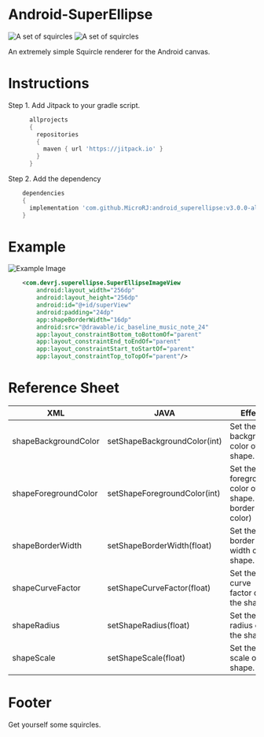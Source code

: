 # Android-SuperEllipse

![A set of squircles](https://github.com/MicroRJ/Android-Canvas-Squircle/blob/master/s_sample1.png)
![A set of squircles](https://github.com/MicroRJ/Android-Canvas-Squircle/blob/master/s_sample2.png)

An extremely simple Squircle renderer for the Android canvas.

# Instructions

Step 1. Add Jitpack to your gradle script.

```groovy
      allprojects
      {
        repositories
        {
          maven { url 'https://jitpack.io' }
        }
      }
```
Step 2. Add the dependency

```groovy
    dependencies
    {
      implementation 'com.github.MicroRJ:android_superellipse:v3.0.0-alpha'
    }
```

# Example

![Example Image](https://github.com/MicroRJ/Android-Canvas-Squircle/blob/master/s_sample3.png)

```xml
    <com.devrj.superellipse.SuperEllipseImageView
        android:layout_width="256dp"
        android:layout_height="256dp"
        android:id="@+id/superView"
        android:padding="24dp"
        app:shapeBorderWidth="16dp"
        android:src="@drawable/ic_baseline_music_note_24"
        app:layout_constraintBottom_toBottomOf="parent"
        app:layout_constraintEnd_toEndOf="parent"
        app:layout_constraintStart_toStartOf="parent"
        app:layout_constraintTop_toTopOf="parent"/>
```

# Reference Sheet
XML                             | JAVA                          | Effect
--------------------------------|-------------------------------|--------------------
shapeBackgroundColor            | setShapeBackgroundColor(int)  | Set the background color of the shape.
shapeForegroundColor            | setShapeForegroundColor(int)  | Set the foreground color of the shape. (The border color)
shapeBorderWidth                | setShapeBorderWidth(float)    | Set the border width of the shape.
shapeCurveFactor                | setShapeCurveFactor(float)    | Set the curve factor of the shape.
shapeRadius                     | setShapeRadius(float)         | Set the radius of the shape.
shapeScale                      | setShapeScale(float)          | Set the scale of the shape.

# Footer
Get yourself some squircles.


